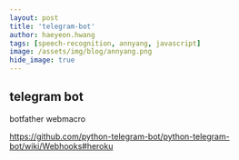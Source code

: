 ```yaml
---
layout: post
title: 'telegram-bot' 
author: haeyeon.hwang
tags: [speech-recognition, annyang, javascript]
image: /assets/img/blog/annyang.png
hide_image: true
---
```


## **telegram bot**
botfather
webmacro

https://github.com/python-telegram-bot/python-telegram-bot/wiki/Webhooks#heroku

